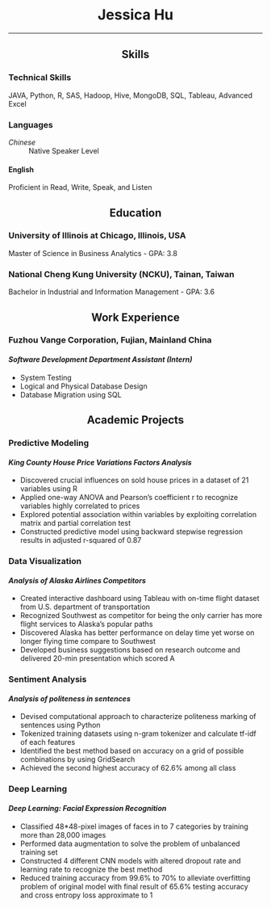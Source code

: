 <!DOCTYPE html>
<html>
<head>
<h1 align="center">Jessica Hu</h1>
<hr>
</head>
  
<body>


<h2 align="center">Skills</h2>


<h3>Technical Skills</h3>
<p>JAVA, Python, R, SAS, Hadoop, Hive, MongoDB, SQL, Tableau, Advanced Excel</p>

<h3>Languages</h3>
<dt><i>Chinese</i></dt>
  <dd>Native Speaker Level</dd>
<h4></i>English</h4>
  <p>Proficient in Read, Write, Speak, and Listen</p>


<h2 align="center">Education</h2>

<h3>University of Illinois at Chicago, Illinois, USA</h3>
<p>Master of Science in Business Analytics - GPA: 3.8</p>
<h3>National Cheng Kung University (NCKU), Tainan, Taiwan</h3>
<p>Bachelor in Industrial and Information Management - GPA: 3.6</p>


<h2 align="center">Work Experience</h2>
<h3>Fuzhou Vange Corporation, Fujian, Mainland China</h3>
<h4><i>Software Development Department Assistant (Intern)</i></h4>
<ul>
  <li>System Testing</li>
  <li>Logical and Physical Database Design</li>
  <li>Database Migration using SQL</li>
</ul>


<h2 align="center">Academic Projects</h2>

<h3>Predictive Modeling</h3>
<h4><i>King County House Price Variations Factors Analysis</i></h4>
<ul>
  <li>Discovered crucial influences on sold house prices in a dataset of 21 variables using R</li>
  <li>Applied one-way ANOVA and Pearson’s coefficient r to recognize variables highly correlated to prices</li>
  <li>Explored potential association within variables by exploiting correlation matrix and partial correlation test</li>
  <li>Constructed predictive model using backward stepwise regression results in adjusted r-squared of 0.87</li>
</ul>

<h3>Data Visualization</h3>
<h4><i>Analysis of Alaska Airlines Competitors</i></h4>
<ul>
  <li>Created interactive dashboard using Tableau with on-time flight dataset from U.S. department of transportation</li>
  <li>Recognized Southwest as competitor for being the only carrier has more flight services to Alaska’s popular paths</li>
  <li>Discovered Alaska has better performance on delay time yet worse on longer flying time compare to Southwest</li>
  <li>Developed business suggestions based on research outcome and delivered 20-min presentation which scored A</li>
</ul>

<h3>Sentiment Analysis</h3>
<h4><i>Analysis of politeness in sentences</i></h4>
<ul>
  <li>Devised computational approach to characterize politeness marking of sentences using Python</li>
  <li>Tokenized training datasets using n-gram tokenizer and calculate tf-idf of each features</li>
  <li>Identified the best method based on accuracy on a grid of possible combinations by using GridSearch</li>
  <li>Achieved the second highest accuracy of 62.6% among all class</li>  
</ul>

<h3>Deep Learning</h3>
<h4><i>Deep Learning: Facial Expression Recognition</i></h4>
<ul>
  <li>Classified 48*48-pixel images of faces in to 7 categories by training more than 28,000 images</li>
  <li>Performed data augmentation to solve the problem of unbalanced training set</li>
  <li>Constructed 4 different CNN models with altered dropout rate and learning rate to recognize the best method</li>
  <li>Reduced training accuracy from 99.6% to 70% to alleviate overfitting problem of original model with final result of    65.6% testing accuracy and cross entropy loss approximate to 1</li>
</ul>





</body>
</html>
